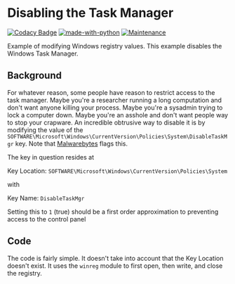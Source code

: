 # Disabling the Task Manager
[![Codacy Badge](https://api.codacy.com/project/badge/Grade/1bf0df1964ca455cb53a15a98d4a83a3)](https://app.codacy.com/manual/ThomasThelen/Disable-Task-Manager?utm_source=github.com&utm_medium=referral&utm_content=ThomasThelen/Disable-Task-Manager&utm_campaign=Badge_Grade_Settings)
[![made-with-python](https://img.shields.io/badge/Made%20with-Python-1f425f.svg)](https://www.python.org/)
[![Maintenance](https://img.shields.io/badge/Maintained%3F-yes-green.svg)](https://GitHub.com/Naereen/StrapDown.js/graphs/commit-activity)

Example of modifying Windows registry values. This example disables the Windows Task Manager.
## Background

For whatever reason, some people have reason to restrict access to the task manager. Maybe you're a researcher running a long computation and don't want anyone killing your process. Maybe you're a sysadmin trying to lock a computer down. Maybe you're an asshole and don't want people way to stop your crapware. An incredible obtrusive way to disable it is by modifying the value of the `SOFTWARE\Microsoft\Windows\CurrentVersion\Policies\System\DisableTaskMgr` key.
Note that [Malwarebytes](https://blog.malwarebytes.com/detections/pum-optional-disabletaskmgr/) flags this.

The key in question resides at 

Key Location: `SOFTWARE\Microsoft\Windows\CurrentVersion\Policies\System`

with

Key Name: `DisableTaskMgr`

Setting this to `1` (true) should be a first order approximation to preventing access to the control panel

## Code

The code is fairly simple. It doesn't take into account that the Key Location doesn't exist. It uses the `winreg` module to first open, then write, and close the registry.
